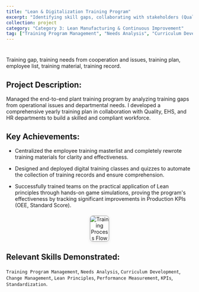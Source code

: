 ```yaml
---
title: "Lean & Digitalization Training Program"
excerpt: "Identifying skill gaps, collaborating with stakeholders (Quality, EHS, HR) to build a strategic plan, and deploying engaging, effective training materials that are validated by improvements in key production KPIs."
collection: project
category: "Category 3: Lean Manufacturing & Continuous Improvement"
tag: ["Training Program Management", "Needs Analysis", "Curriculum Development", "Change Management", "Lean Principles", "Performance Measurement", "KPIs", "Standardization"]
---
```


# 
Training gap, training needs from cooperation and issues, training plan, employee list, training material, training record.


## Project Description: 
Managed the end-to-end plant training program by analyzing training gaps from operational issues and departmental needs. I developed a comprehensive yearly training plan in collaboration with Quality, EHS, and HR departments to build a skilled and compliant workforce.

## Key Achievements: 
- Centralized the employee training masterlist and completely rewrote training materials for clarity and effectiveness.

- Designed and deployed digital training classes and quizzes to automate the collection of training records and ensure comprehension.

- Successfully trained teams on the practical application of Lean principles through hands-on game simulations, proving the program's effectiveness by tracking significant improvements in Production KPIs (OEE, Standard Score).

<div style="text-align: center; margin: 20px 0;">
  <img src="https://yen010390.github.io/images/Training1.jpg" 
       alt="Training Process Flow" 
       style="max-width: 10%; height: auto; border: 1px solid #999; border-radius: 8px; box-shadow: 0 2px 8px rgba(0,0,0,0.1);">
</div>

## Relevant Skills Demonstrated: 
`Training Program Management`, `Needs Analysis`, `Curriculum Development`, `Change Management`, `Lean Principles`, `Performance Measurement`, `KPIs`, `Standardization`.
